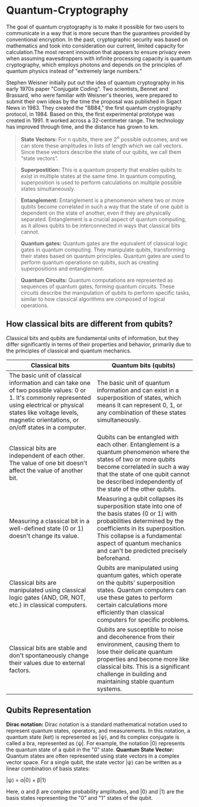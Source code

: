# Quantum-Cryptography

The goal of quantum cryptography is to make it possible for two users to communicate in a way that is more secure than the guarantees provided by conventional encryption. In the past, cryptographic security was based on mathematics and took into consideration our current, limited capacity for calculation.The most recent innovation that appears to ensure privacy even when assuming eavesdroppers with infinite processing capacity is quantum cryptography, which employs photons and depends on the principles of quantum physics instead of "extremely large numbers."

Stephen Weisner initially put out the idea of quantum cryptography in his early 1970s paper "Conjugate Coding". Two scientists, Bennet and Brassard, who were familiar with Weisner's theories, were prepared to submit their own ideas by the time the proposal was published in Sigact News in 1983. They created the "BB84," the first quantum cryptography protocol, in 1984. Based on this, the first experimental prototype was created in 1991. It worked across a 32-centimeter range. The technology has improved through time, and the distance has grown to km.

> **State Vectors:** For n qubits, there are $2^n$ possible outcomes, and we can store these amplitudes in lists of length which we call vectors. Since these vectors describe the state of our qubits, we call them “state vectors”.

> **Superpostition:** This is a quantum property that enables qubits to exist in multiple states at the same time. In quantum computing, superposition is used to perform calculations on multiple possible states simultaneously.

> **Entanglement:** Entanglement is a phenomenon where two or more qubits become correlated in such a way that the state of one qubit is dependent on the state of another, even if they are physically separated. Entanglement is a crucial aspect of quantum computing, as it allows qubits to be interconnected in ways that classical bits cannot.

> **Quantum gates:** Quantum gates are the equivalent of classical logic gates in quantum computing. They manipulate qubits, transforming their states based on quantum principles. Quantum gates are used to perform quantum operations on qubits, such as creating superpositions and entanglement.

> **Quantum Circuits:** Quantum computations are represented as sequences of quantum gates, forming quantum circuits. These circuits describe the manipulation of qubits to perform specific tasks, similar to how classical algorithms are composed of logical operations.

## How classical bits are different from qubits?

Classical bits and qubits are fundamental units of information, but they differ significantly in terms of their properties and behavior, primarily due to the principles of classical and quantum mechanics. 

| Classical bits | Quantum bits (qubits) |
| ----------- | ----------- |
| The basic unit of classical information and can take one of two possible values: 0 or 1.  It's commonly represented using electrical or physical states like voltage levels, magnetic orientations, or on/off states in a computer.           | The basic unit of quantum information and can exist in a superposition of states, which means it can represent 0, 1, or any combination of these states simultaneously.      |
| Classical bits are independent of each other. The value of one bit doesn't affect the value of another bit.          | Qubits can be entangled with each other. Entanglement is a quantum phenomenon where the states of two or more qubits become correlated in such a way that the state of one qubit cannot be described independently of the state of the other qubits.           |
| Measuring a classical bit in a well-defined state (0 or 1) doesn't change its value.           | Measuring a qubit collapses its superposition state into one of the basis states (0 or 1) with probabilities determined by the coefficients in its superposition. This collapse is a fundamental aspect of quantum mechanics and can't be predicted precisely beforehand.         |
| Classical bits are manipulated using classical logic gates (AND, OR, NOT, etc.) in classical computers.    | Qubits are manipulated using quantum gates, which operate on the qubits' superposition states. Quantum computers can use these gates to perform certain calculations more efficiently than classical computers for specific problems.  |
| Classical bits are stable and don't spontaneously change their values due to external factors.  | Qubits are susceptible to noise and decoherence from their environment, causing them to lose their delicate quantum properties and become more like classical bits. This is a significant challenge in building and maintaining stable quantum systems.  |

## Qubits Representation

**Dirac notation:** Dirac notation is a standard mathematical notation used to represent quantum states, operators, and measurements. In this notation, a quantum state (ket) is represented as |ψ⟩, and its complex conjugate is called a bra, represented as ⟨ψ|. For example, the notation |0⟩ represents the quantum state of a qubit in the "0" state.
**Quantum State Vector:** Quantum states are often represented using state vectors in a complex vector space. For a single qubit, the state vector |ψ⟩ can be written as a linear combination of basis states:

|ψ⟩ = α|0⟩ + β|1⟩

Here, α and β are complex probability amplitudes, and |0⟩ and |1⟩ are the basis states representing the "0" and "1" states of the qubit.

